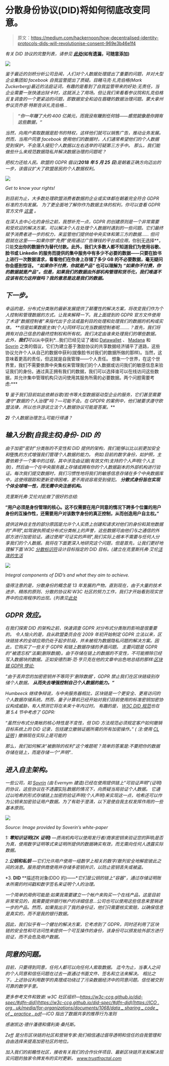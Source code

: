 # 分散身份协议(DID)将如何彻底改变同意。

> 原文：<https://medium.com/hackernoon/how-decentralised-identity-protocols-dids-will-revolutionise-consent-969e3b46e1f4>

*有关 DID 协议的完整列表，请参见* [***此处***](https://docs.google.com/spreadsheets/d/17_QnvGZdVAvQMjPNKtqNsRsUGxlf5PgbsbWcjNx9SwI/edit?usp=sharing)**(如有遗漏，可随意添加)**

*![](img/9a964767fbd7501465d306b4d900e235.png)*

*鉴于最近的剑桥分析公司丑闻，人们对个人数据处理提出了重要的问题，并对大型企业集团如 facebook 自我监管提出了质疑。目睹马克·扎克伯格(Mark Zuckerberg)最近的法庭证词，有趣的是看到了自我监管带来的好处:无责任，当企业需要一张快速出狱卡时，这就派上了用场。但让我们来看看参议院和扎克伯格反复调查的一个更紧迫的问题，即数据安全和迫在眉睫的数据治理问题。蒙大拿州参议员乔恩·特斯告诉扎克伯格…*

> ***“你一年赚了大约 400 亿美元，而我没有赚到任何钱——感觉就像是你拥有这些数据，”***

*当然，向用户索取数据是脸书的特权，这样他们就可以销售广告，推动业务发展。然而，当用户同意 facebook 使用他们的数据时，人们通常希望他们的个人数据受到保护，不会落入侵犯个人数据以左右选举的可疑第三方手中。
那么，我们能做些什么来规范数据隐私并解决数据治理的问题呢？*

*把权力还给人民。欧盟的 GDPR 倡议(**2018 年 5 月 25 日**)是朝着正确方向迈出的一步，该倡议扩大了欧盟居民的个人数据权利。*

*![](img/62fe4e9758e62e413fdaf53c411dd2af.png)*

*Get to know your rights!*

*到目前为止，大多数处理欧盟消费者数据的企业或实体都在朝着完全符合 GDPR 标准的方向发展。
*为了更全面地了解你作为数据主体的权利，你可以查看 GDPR 官方文件* [*这里*](https://gdpr-info.eu/) *。**

*在深入去中心化的身份之前，我想补充一点，GDPR 的创建原则是一个非常需要和受欢迎的解决方案，可以解决个人在处理个人数据时遇到的一些问题。它们最终赋予消费者进一步的权力，来监管他们提供给中央实体和第三方的数据……
但问题就在这里——如果你想“免费”使用通过广告赚钱的平台或应用*，你别无选择**，只能**交出你的数据作为替代付款。此外，我们大多数人都不知道我们为使用谷歌、脸书或 Linkedin 的服务而提供的集中服务中有多少不必要的数据——只要在脸书上进行一次数据请求，看看他们在你身上存储了多少 GB 的不必要数据，毫无疑问你会感到惊讶。
***“如果你不付费，你就是产品”*** 也可以理解为 ***“如果你不付费，你的数据就是产品”。但是，如果我们的数据由外部机构管理和货币化，我们难道不应该有权力这样做吗？我的意思是这是我们的数据。*****

## ***下一步。***

*幸运的是，分布式分类账的最新发展提供了颠覆性的解决方案，将改变我们作为个人控制和管理数据的方式。让我来解释一下。我上面提到的 GDPR 官方文件使用了术语“*数据控制者*”来指代出于合法或盈利目的处理和处理我们的数据的机构或实体。
**但是如果数据主体(个人)同样可以充当数据控制者呢……..？首先，我们将拥有对自己信息的最终控制权和所有权。我们决定由谁来处理我们的哪些数据。
此外，**我们**可以*从中获利*…我们已经见证了诸如 [Datawallet](https://datawallet.com/) 、 [Madana](https://www.madana.io/) 和 [Sovrin](https://sovrin.org/) 之类的倡议，它们为建立基于激励协议的共享数据经济铺平了道路，这些协议允许个人从自己的数据中获利(就像脸书对我们的数据所做的那样)。当然，这意味着更高的责任，但这就是自我管理——个人责任。
想象一个世界，在这个世界里，我们不需要依靠中央集权来管理我们的个人数据或访问我们的敏感信息来验证我们的身份。通过真正拥有我们的数据，我们可以选择谁可以在线访问这些数据，并允许集中管理机构只访问使用其服务所需的必要数据。两个问题需要考虑:***

***1)** 鉴于我们目前如此依赖谷歌/脸书等大型数据驱动型企业的服务，它们甚至需要遵守“数据的个人治理”吗？—可能不会。在 GPDPR 的案例中，他们被要求遵守欧盟法律，所以也许游说立法**个人数据协议可能是答案。***

***2)** 个人数据治理怎么可能行得通？*

## ***输入分散(自我主权)身份- DID 的***

*由于加密“密封”分类账的不变性和 DID 提供的架构，我们能够以比以前更加安全和*便携*的方式增强我们管理个人数据的能力。
例如:目前的数字身份，如护照，主要依赖于一个集中的过程，其中涉及由证据(有效文件)支持的个人声明(个人主张)，然后由一个在中央服务器上存储或拥有你的个人数据副本的外部机构进行验证。每次我们提交数据时，我们习惯性地将我们的敏感信息存储在多个中央数据库中，这使得跟踪和更新变得困难，更不用说容易受到侵犯。
**分散式身份旨在实现个体全球唯一性，而无需中央注册机构。***

*克里斯托弗·艾伦对此做了很好的总结:*

****“用户必须是身份管理的核心。这不仅需要在用户同意的情况下跨多个位置的用户身份的互操作性，还需要用户对该数字身份的真正控制，从而创造用户自主权。”****

*提供这种自主性的部分原因是允许个人实质上创建和请求对他们的身份和其他数据的“声明”,如驾驶执照或分布式分类帐上的声誉，这些数据可由他们与之通信的外部方进行加密验证。通过使用“可证实的声明”,我们实际上根本不需要与任何人分享我们的个人数据。我将在下面更深入地研究这个问题，但是首先，让我们更好地理解下面 W3C [分散标识符](https://w3c-ccg.github.io/did-spec/#dfn-did)设计目标指定的 DID 目标。(建立在克里斯托弗·艾伦[活泼的生活](http://www.lifewithalacrity.com/2016/04/the-path-to-self-soverereign-identity.html)*

*![](img/eb9f970d4f1647ec59f4da808b17d3f1.png)*

*Integral components of DID’s and what they aim to achieve.*

*值得注意的是，分散身份的概念是 13 年发展的产物。直到现在，由于大量的技术进步、精炼的原则、分散的协议和 W3C 社区的努力工作，我们才开始看到现实世界中的应用程序的出现。(列表见[此处](https://docs.google.com/spreadsheets/d/1OdYnFo4zEsco3M90Hz6FNyr-AjD4GF5Hli-gx3lMA8w/edit?usp=sharing)*

## *GDPR 效应。*

*在我们探索 DID 的架构之前，快速调查 GDPR 对分布式分类账的影响是很重要的。
令人恼火的是，自从欧盟委员会在 2009 年初开始制定 GDPR 立法以来，*区块链技术的*全球应用仍处于起步阶段，并未被视为数据隐私问题的解决方案。因此，它购买了一些关于 GDPR 和链上数据存储的矛盾问题。
主要问题是 GDPR 的“被遗忘权”法案(删除数据)。由于存储在链上的数据的不变性，不可能擦除已经写入数据块的数据。正如安德烈斯·范·亨贝克在他的文章中出色地总结的那样:[区块链 GDPR 悖论:](/wearetheledger/the-blockchain-gdpr-paradox-fc51e663d047)*

**“由于丢弃您的加密密钥并不等同于‘删除数据’，GDPR 禁止我们在区块链级别存储个人数据。* ***从而失去增强控制自己个人数据的能力。”****

*Humbeeck 继续争辩说，与中央服务器相比，区块链是一个更安全、更易访问的个人数据存储系统。然而，量子计算机已经开始对我们目前使用的标准密钥加密协议构成威胁，有人预测它将在未来十年内过时。
有趣的是， [W3C DID 规范](https://w3c-ccg.github.io/did-spec/#delete-revoke)也在第 5.4 节中考虑了 GDPR:*

**“虽然分布式分类帐的核心特性是不变性，但 DID 方法规范必须规定客户如何撤销目标系统上的 DID 记录，包括建立撤销证据所需的所有加密操作。”* ( *注*:使用 [*CL 证明*](http://groups.csail.mit.edu/cis/pubs/lysyanskaya/cl02b.pdf) *)* 撤销现在实际上是可能的*

*那么，我们如何解决“被删除的权利”这个难题呢？简单的答案是:不要把你的数据存储在链上，而是存储一个“声明”..*

## ***进入自主架构。***

*一些公司，如 [Sovrin](https://sovrin.org/wp-content/uploads/2018/03/Sovrin-Protocol-and-Token-White-Paper.pdf) (由 Evernym 建造)已经在使用提供链上“可验证声明”(证明)的协议，这些协议在不透露*实际*数据的情况下，向质疑当局验证个人数据。
它通过以哈希的形式存储链上加密的验证声明(个人声明)来实现这一点，哈希还可以作为公钥来加密验证用户数据。为了有助于澄清，以下是使自我主权发挥作用的一些基本原则。*

*![](img/794b23cf9512c9d1535bf99af104805a.png)*

*Source: Image provided by Soverin’s white-paper*

*1: **零知识证明(ZK 证明)** —质询机构可以使用发行者/商家密钥来验证您的*声明*是否为真，使用数学证明等式来证明所提供的数据确实有效，而无需向任何人透露实际数据。*

*2.**公钥和私钥** —它们允许用户使用一组数学上相关的数字/散列安全地解密彼此之间的消息。服务提供商使用并存储多密钥共识，以防止密钥丢失或被盗。*

*3. **DID** **描述符对象(DDO 的)——**它们是公钥的链上“容器”，通过存储证明账本所需的时间戳和数字签名来证明个人的治理。*

*一个简单的用例可能是:如果我需要建立一个帐户来购买一个在线产品，这是目前非常常见的，我需要提供银行帐户的详细信息…公司也可以使用这些信息来营销进一步的产品。然而，如果我出示了我的身份证，他们只需要核实索赔，以确保信息是真实的，而不是我的银行数据。*

*因此，我们似乎有一个健壮的解决方案，它考虑到了 GDPR，同时还利用了区块链的安全性和可访问性来提供一个可互操作的身份，该身份可以颁发给外部方进行验证，而不会危及用户数据。*

## *同意的问题。*

*目前，只要得到同意，任何人都可以向任何人索取数据。
迄今为止，当事人之间的个人同意和信任问题在过去一直通过书面文件、签名和立法来解决。
相比之下，上述协议利用数学的真理成功绕过了污染数据经济中的同意问题。信任被交到可靠的数学手里。*

*更多参考文件和致谢:
w3C 社区组织—[https://w3c-ccg.github.io/did-spec/#dfn-did](https://w3c-ccg.github.io/did-spec/#dfn-did)[https://ICO . org . uk/media/for-organizations/documents/1068/data _ sharing _ code _ of _ practice . pdf](https://ico.org.uk/media/for-organisations/documents/1068/data_sharing_code_of_practice.pdf)—ICO 指出了数据共享的推荐行为准则*

*感谢凯达·德什潘德和儒利奥·桑托斯。*

*Zeff 是分形区块链的社区和营销专家:我们相信通过倡导透明和信任的自我管理和自由选择来提高加密社区的地位。*

*加入我们的前瞻性社区，接收有关我们的合作伙伴项目、最新区块链开发和解决现实问题的独家令牌发布的实时更新。
www.trustfractal.com*